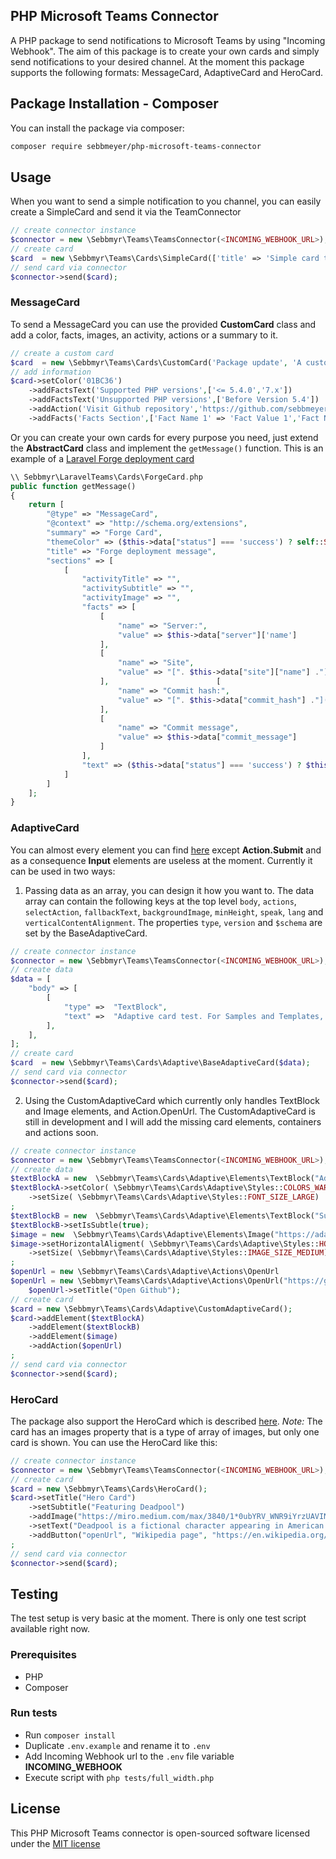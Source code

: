 ## PHP Microsoft Teams Connector

A PHP package to send notifications to Microsoft Teams by using "Incoming Webhook". The aim of this package is to create your own cards and simply send notifications to your desired channel. At the moment this package supports the following formats: MessageCard, AdaptiveCard and HeroCard.

## Package Installation - Composer

You can install the package via composer:

```bash
composer require sebbmeyer/php-microsoft-teams-connector
```

## Usage

When you want to send a simple notification to you channel, you can easily create a SimpleCard and send it via the TeamConnector

```php
// create connector instance
$connector = new \Sebbmyr\Teams\TeamsConnector(<INCOMING_WEBHOOK_URL>);
// create card
$card  = new \Sebbmyr\Teams\Cards\SimpleCard(['title' => 'Simple card title', 'text' => 'Simple card text']);
// send card via connector
$connector->send($card);
```

### MessageCard

To send a MessageCard you can use the provided **CustomCard** class and add a color, facts, images, an activity, actions or a summary to it.

```php
// create a custom card
$card  = new \Sebbmyr\Teams\Cards\CustomCard('Package update', 'A custom card class was added to the package.');
// add information
$card->setColor('01BC36')
    ->addFactsText('Supported PHP versions',['<= 5.4.0','7.x'])
    ->addFactsText('Unsupported PHP versions',['Before Version 5.4'])
    ->addAction('Visit Github repository','https://github.com/sebbmeyer/php-microsoft-teams-connector')
    ->addFacts('Facts Section',['Fact Name 1' => 'Fact Value 1','Fact Name 2' => 'Fact Value 2']);
```

Or you can create your own cards for every purpose you need, just extend the **AbstractCard** class and implement the `getMessage()` function. This is an example of a [Laravel Forge deployment card](https://github.com/sebbmeyer/laravel-teams-connector)

```php
\\ Sebbmyr\LaravelTeams\Cards\ForgeCard.php
public function getMessage()
{
    return [
        "@type" => "MessageCard",
        "@context" => "http://schema.org/extensions",
        "summary" => "Forge Card",
        "themeColor" => ($this->data["status"] === 'success') ? self::STATUS_SUCCESS : self::STATUS_ERROR,
        "title" => "Forge deployment message",
        "sections" => [
            [
                "activityTitle" => "",
                "activitySubtitle" => "",
                "activityImage" => "",
                "facts" => [
                    [
                        "name" => "Server:",
                        "value" => $this->data["server"]['name']
                    ],
                    [
                        "name" => "Site",
                        "value" => "[". $this->data["site"]["name"] ."](http://". $this->data["site"]["name"] .")"
                    ],                        [
                        "name" => "Commit hash:",
                        "value" => "[". $this->data["commit_hash"] ."](". $this->data["commit_url"] .")"
                    ],
                    [
                        "name" => "Commit message",
                        "value" => $this->data["commit_message"]
                    ]
                ],
                "text" => ($this->data["status"] === 'success') ? $this->data["commit_author"] ." deployed some fresh code!" : "Something went wrong :/"
            ]
        ]
    ];
}
```

### AdaptiveCard

You can almost every element you can find [here](https://adaptivecards.io/explorer/) except **Action.Submit** and as a consequence **Input** elements are useless at the moment. Currently it can be used in two ways:

1) Passing data as an array, you can design it how you want to. The data array can contain the following keys at the top level `body`, `actions`, `selectAction`, `fallbackText`, `backgroundImage`, `minHeight`, `speak`, `lang` and `verticalContentAlignment`. The properties `type`, `version` and `$schema` are set by the BaseAdaptiveCard.

```php
// create connector instance
$connector = new \Sebbmyr\Teams\TeamsConnector(<INCOMING_WEBHOOK_URL>);
// create data
$data = [
    "body" => [
        [
            "type" =>  "TextBlock",
            "text" =>  "Adaptive card test. For Samples and Templates, see https://adaptivecards.io/samples](https://adaptivecards.io/samples)",
        ],
    ],
];
// create card
$card  = new \Sebbmyr\Teams\Cards\Adaptive\BaseAdaptiveCard($data);
// send card via connector
$connector->send($card);
```

2) Using the CustomAdaptiveCard which currently only handles TextBlock and Image elements, and Action.OpenUrl. The CustomAdaptiveCard is still in development and I will add the missing card elements, containers and actions soon.

```php
// create connector instance
$connector = new \Sebbmyr\Teams\TeamsConnector(<INCOMING_WEBHOOK_URL>);
// create data
$textBlockA = new  \Sebbmyr\Teams\Cards\Adaptive\Elements\TextBlock("Adaptive card");
$textBlockA->setColor( \Sebbmyr\Teams\Cards\Adaptive\Styles::COLORS_WARNING)
    ->setSize( \Sebbmyr\Teams\Cards\Adaptive\Styles::FONT_SIZE_LARGE)
;
$textBlockB = new  \Sebbmyr\Teams\Cards\Adaptive\Elements\TextBlock("Supported by composer package sebbmeyer/php-microsoft-teams-connector");
$textBlockB->setIsSubtle(true);
$image = new  \Sebbmyr\Teams\Cards\Adaptive\Elements\Image("https://adaptivecards.io/content/cats/1.png");
$image->setHorizontalAligment( \Sebbmyr\Teams\Cards\Adaptive\Styles::HORIZONTAL_ALIGNMENT_CENTER)
    ->setSize( \Sebbmyr\Teams\Cards\Adaptive\Styles::IMAGE_SIZE_MEDIUM)
;
$openUrl = new \Sebbmyr\Teams\Cards\Adaptive\Actions\OpenUrl
$openUrl = new \Sebbmyr\Teams\Cards\Adaptive\Actions\OpenUrl("https://github.com/sebbmeyer/php-microsoft-teams-connector");
    $openUrl->setTitle("Open Github");
// create card
$card = new \Sebbmyr\Teams\Cards\Adaptive\CustomAdaptiveCard();
$card->addElement($textBlockA)
    ->addElement($textBlockB)
    ->addElement($image)
    ->addAction($openUrl)
;
// send card via connector
$connector->send($card);
```

### HeroCard

The package also support the HeroCard which is described [here](https://docs.microsoft.com/en-us/microsoftteams/platform/task-modules-and-cards/cards/cards-reference#hero-card). *Note:* The card has an images property that is a type of array of images, but only one card is shown. You can use the HeroCard like this:

```php
// create connector instance
$connector = new \Sebbmyr\Teams\TeamsConnector(<INCOMING_WEBHOOK_URL>);
// create card
$card = new \Sebbmyr\Teams\Cards\HeroCard();
$card->setTitle("Hero Card")
    ->setSubtitle("Featuring Deadpool")
    ->addImage("https://miro.medium.com/max/3840/1*0ubYRV_WNR9iYrzUAVINHw.jpeg")
    ->setText("Deadpool is a fictional character appearing in American comic books published by Marvel Comics. Created by writer Fabian Nicieza and artist/writer Rob Liefeld, the character first appeared in The New Mutants #98 (cover-dated February 1991). Initially Deadpool was depicted as a supervillain when he made his first appearance in The New Mutants and later in issues of X-Force, but later evolved into his more recognizable antiheroic persona. Deadpool, whose real name is Wade Winston Wilson, is a disfigured mercenary with the superhuman ability of an accelerated healing factor and physical prowess. The character is known as the \"Merc with a Mouth\" because of his tendency to talk and joke constantly, including breaking the fourth wall for humorous effect and running gags.")
    ->addButton("openUrl", "Wikipedia page", "https://en.wikipedia.org/wiki/Deadpool")
;
// send card via connector
$connector->send($card);
```

## Testing

The test setup is very basic at the moment. There is only one test script available right now.

### Prerequisites

- PHP
- Composer

### Run tests
- Run `composer install`
- Duplicate `.env.example` and rename it to `.env`
- Add Incoming Webhook url to the `.env` file variable **INCOMING_WEBHOOK**
- Execute script with `php tests/full_width.php`

## License

This PHP Microsoft Teams connector is open-sourced software licensed under the [MIT license](http://opensource.org/licenses/MIT)
